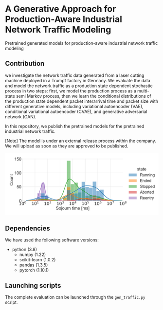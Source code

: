 # A Generative Approach for Production-Aware Industrial Network Traffic Modeling
Pretrained generated models for production-aware industrial network traffic modeling

## Contribution
we investigate the network traffic data generated from a laser cutting machine deployed in a Trumpf factory in Germany. We evaluate the data and model the network traffic as a production state dependent stochastic process in two steps: first, we model the production process as a multi-state semi Markov process, then we learn the conditional distributions of the production state dependent packet interarrival time and packet size with different generative models, including variational autoencoder (VAE), conditional variational autoencoder (CVAE), and generative adversarial network (GAN).

In this repository, we publish the pretrained models for the pretrained industrial network traffic. 

[Note] The model is under an external release process within the company. We will upload as soon as they are approved to be published. 

![](Distribution_sojourn_time.png)

## Dependencies
We have used the following software versions:
- python (3.8)
  - numpy (1.22)
  - scikit-learn (1.0.2)
  - pandas (1.3.5)
  - pytorch (1.10.1)
  
## Launching scripts
The complete evaluation can be launched through the `gen_traffic.py` script.
